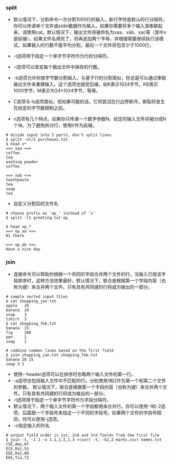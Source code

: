 ### split

-  默认情况下，分割命令一次分割1000行的输入。新行字符是默认的行分隔符。你可以传递单个文件或stdin数据作为输入。如果你需要将多个输入源串联起来，请使用cat。默认情况下，输出文件将被命名为xaa、xab、xac等（其中x是前缀）。如果文件名用完了，将再追加两个字母，并根据需要继续执行该模式。如果输入的行数不能平均分割，最后一个文件将包含少于1000行。

- -t选项用于指定一个单字节字符作为行的分隔符。
- -l选项可以改变每个输出文件中保存的行数。
- -b选项允许你按字节数分割输入。与基于行的分割类似，你总是可以通过串联输出文件来重建输入。这个选项也接受后缀，如K表示1024字节，KB表示1000字节，M表示1024*1024字节，等等。
- C选项与-b选项类似，但如果可能的话，它将尝试在行边界断开。断裂将发生在给定的字节数限制之前。
- n选项有几个特点。如果你只传递一个数字参数N，给定的输入文件将被分成N个块。为了避免拆分行，使用l/作为前缀。

```
# divide input into 2 parts, don't split lines
$ split -nl/2 purchases.txt
$ head x*
==> xaa <==
coffee
tea
washing powder
coffee

==> xab <==
toothpaste
tea
soap
tea
```

- 自定义分割后的文件名
```
# choose prefix as 'op_' instead of 'x'
$ split -l1 greeting.txt op_

$ head op_*
==> op_aa <==
Hi there

==> op_ab <==
Have a nice day
```

### join
- 连接命令可以帮助你根据一个共同的字段合并两个文件的行。当输入已按该字段排序时，这种方法效果最好。默认情况下，联合是根据第一个字段内容（也称为键）来合并两个文件。只有具有共同键的行将成为输出的一部分。
```
# sample sorted input files
$ cat shopping_jan.txt
apple   10
banana  20
soap    3
tshirt  3
$ cat shopping_feb.txt
banana  15
fig     100
pen     2
soap    1

# combine common lines based on the first field
$ join shopping_jan.txt shopping_feb.txt
banana 20 15
soap 3 1
```

- 使用--header选项可以在排序时忽略两个输入文件的第一行。
- -a选项也包括输入文件中不匹配的行。分别使用1和2作为第一个和第二个文件的参数。
默认情况下，联合是根据第一个字段内容（也称为键）来合并两个文件。只有具有共同键的行将成为输出的一部分。
- -t选项用于指定一个单字节字符作为字段分隔符。
- 默认情况下，两个输入文件的第一个字段都用来合并行。你可以使用-1和-2选项，后面跟一个字段号来指定一个不同的字段号。如果两个文件的字段号相同，你可以使用-j选项。
- -o指定输入的列名
```
# output field order is 1st, 2nd and 3rd fields from the first file
$ join -t, -1 2 -o 1.1,1.2,1.3 <(sort -t, -k2,2 marks.csv) names.txt
CSE,Amy,67
ECE,Raj,53
EEE,Raj,88
EEE,Tia,72
```




